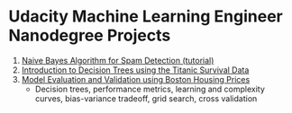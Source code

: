 # Udacity Machine Learning Engineer Nanodegree Projects

1. [Naive Bayes Algorithm for Spam Detection (tutorial)][1]
2. [Introduction to Decision Trees using the Titanic Survival Data][2]
3. [Model Evaluation and Validation using Boston Housing Prices][3]
    * Decision trees, performance metrics, learning and complexity curves, bias-variance tradeoff, grid search, cross validation

[1]: https://github.com/palpen/udacity_ml_engineer_projects/blob/master/naive_bayes_spam.ipynb
[2]: https://github.com/palpen/udacity_ml_engineer_projects/blob/master/titanic_survival_exploration/titanic_survival_exploration.ipynb
[3]: https://github.com/palpen/udacity_ml_engineer_projects/blob/master/boston_housing/boston_housing.ipynb
